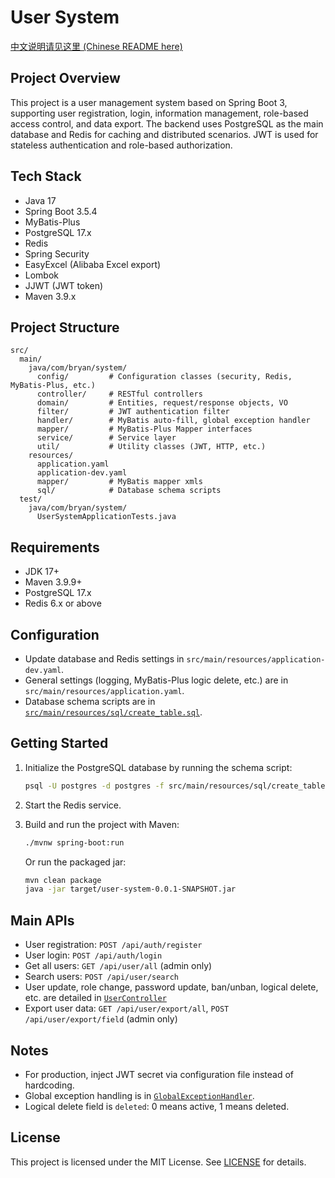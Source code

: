 # User System

[中文说明请见这里 (Chinese README here)](./README_zh.md)

## Project Overview

This project is a user management system based on Spring Boot 3, supporting user registration, login, information management, role-based access control, and data export. The backend uses PostgreSQL as the main database and Redis for caching and distributed scenarios. JWT is used for stateless authentication and role-based authorization.

## Tech Stack

- Java 17
- Spring Boot 3.5.4
- MyBatis-Plus
- PostgreSQL 17.x
- Redis
- Spring Security
- EasyExcel (Alibaba Excel export)
- Lombok
- JJWT (JWT token)
- Maven 3.9.x

## Project Structure

```
src/
  main/
    java/com/bryan/system/
      config/         # Configuration classes (security, Redis, MyBatis-Plus, etc.)
      controller/     # RESTful controllers
      domain/         # Entities, request/response objects, VO
      filter/         # JWT authentication filter
      handler/        # MyBatis auto-fill, global exception handler
      mapper/         # MyBatis-Plus Mapper interfaces
      service/        # Service layer
      util/           # Utility classes (JWT, HTTP, etc.)
    resources/
      application.yaml
      application-dev.yaml
      mapper/         # MyBatis mapper xmls
      sql/            # Database schema scripts
  test/
    java/com/bryan/system/
      UserSystemApplicationTests.java
```

## Requirements

- JDK 17+
- Maven 3.9.9+
- PostgreSQL 17.x
- Redis 6.x or above

## Configuration

- Update database and Redis settings in `src/main/resources/application-dev.yaml`.
- General settings (logging, MyBatis-Plus logic delete, etc.) are in `src/main/resources/application.yaml`.
- Database schema scripts are in [`src/main/resources/sql/create_table.sql`](src/main/resources/sql/create_table.sql).

## Getting Started

1. Initialize the PostgreSQL database by running the schema script:

   ```sh
   psql -U postgres -d postgres -f src/main/resources/sql/create_table.sql
   ```
2. Start the Redis service.
3. Build and run the project with Maven:

   ```sh
   ./mvnw spring-boot:run
   ```

   Or run the packaged jar:

   ```sh
   mvn clean package
   java -jar target/user-system-0.0.1-SNAPSHOT.jar
   ```

## Main APIs

- User registration: `POST /api/auth/register`
- User login: `POST /api/auth/login`
- Get all users: `GET /api/user/all` (admin only)
- Search users: `POST /api/user/search`
- User update, role change, password update, ban/unban, logical delete, etc. are detailed in [`UserController`](src/main/java/com/bryan/system/controller/UserController.java)
- Export user data: `GET /api/user/export/all`, `POST /api/user/export/field` (admin only)

## Notes

- For production, inject JWT secret via configuration file instead of hardcoding.
- Global exception handling is in [`GlobalExceptionHandler`](src/main/java/com/bryan/system/handler/GlobalExceptionHandler.java).
- Logical delete field is `deleted`: 0 means active, 1 means deleted.

## License

This project is licensed under the MIT License.
See [LICENSE](LICENSE) for details.